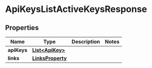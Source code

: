

# ApiKeysListActiveKeysResponse


## Properties

| Name | Type | Description | Notes |
|------------ | ------------- | ------------- | -------------|
|**apiKeys** | [**List&lt;ApiKey&gt;**](ApiKey.md) |  |  |
|**links** | [**LinksProperty**](LinksProperty.md) |  |  |



